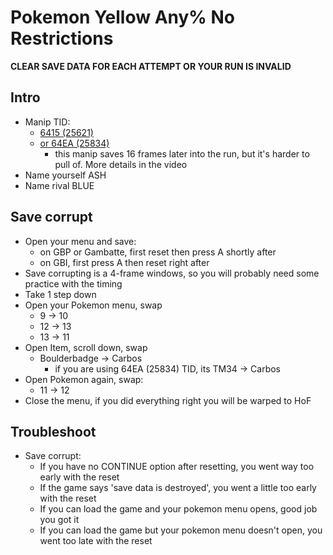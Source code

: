 # Pokemon Yellow Any% No Restrictions
**CLEAR SAVE DATA FOR EACH ATTEMPT OR YOUR RUN IS INVALID**

## Intro
- Manip TID:
  - [6415 (25621)](https://www.youtube.com/WfflE2ublak)
  - [or 64EA (25834)](https://www.youtube.com/RjqDCth4Glk)
    - this manip saves 16 frames later into the run, but it's harder to pull of. More details in the video
- Name yourself ASH
- Name rival BLUE

## Save corrupt
- Open your menu and save:
  - on GBP or Gambatte, first reset then press A shortly after
  - on GBI, first press A then reset right after
- Save corrupting is a 4-frame windows, so you will probably need some practice with the timing
- Take 1 step down
- Open your Pokemon menu, swap
  - 9 -> 10
  - 12 -> 13
  - 13 -> 11
- Open Item, scroll down, swap
  - Boulderbadge  -> Carbos
    - if you are using 64EA (25834) TID, its TM34 -> Carbos
- Open Pokemon again, swap:
  - 11 -> 12
- Close the menu, if you did everything right you will be warped to HoF

## Troubleshoot
- Save corrupt:
  - If you have no CONTINUE option after resetting, you went way too early with the reset
  - If the game says 'save data is destroyed', you went a little too early with the reset
  - If you can load the game and your pokemon menu opens, good job you got it
  - If you can load the game but your pokemon menu doesn't open, you went too late with the reset
